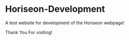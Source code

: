 # Horiseon-Development
A test website for development of the Horiseon webpage!

Thank You For visiting!
